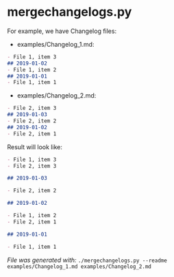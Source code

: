 # mergechangelogs.py
For example, we have Changelog files:
* examples/Changelog_1.md:
```markdown
- File 1, item 3
## 2019-01-02
- File 1, item 2
## 2019-01-01
- File 1, item 1
```
* examples/Changelog_2.md:
```markdown
- File 2, item 3
## 2019-01-03
- File 2, item 2
## 2019-01-02
- File 2, item 1
```
Result will look like:
```markdown
- File 1, item 3
- File 2, item 3

## 2019-01-03

- File 2, item 2

## 2019-01-02

- File 1, item 2
- File 2, item 1

## 2019-01-01

- File 1, item 1
```
_File was generated with:_
```./mergechangelogs.py --readme examples/Changelog_1.md examples/Changelog_2.md```
